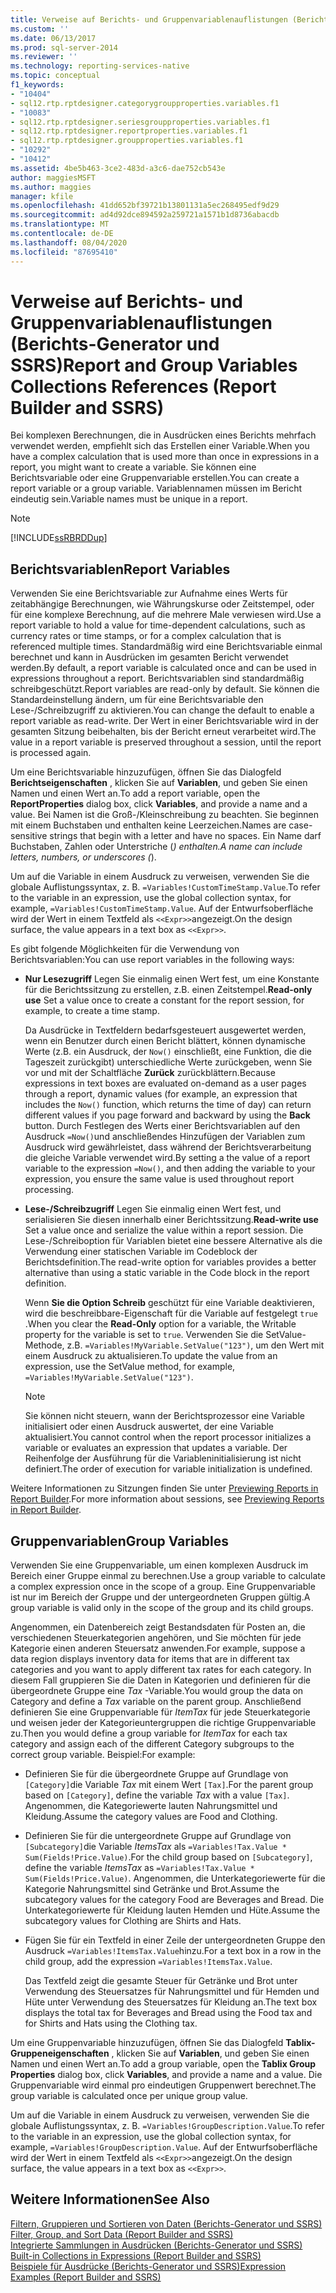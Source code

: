 ```yaml
---
title: Verweise auf Berichts- und Gruppenvariablenauflistungen (Berichts-Generator und SSRS) | Microsoft-Dokumentation
ms.custom: ''
ms.date: 06/13/2017
ms.prod: sql-server-2014
ms.reviewer: ''
ms.technology: reporting-services-native
ms.topic: conceptual
f1_keywords:
- "10404"
- sql12.rtp.rptdesigner.categorygroupproperties.variables.f1
- "10083"
- sql12.rtp.rptdesigner.seriesgroupproperties.variables.f1
- sql12.rtp.rptdesigner.reportproperties.variables.f1
- sql12.rtp.rptdesigner.groupproperties.variables.f1
- "10292"
- "10412"
ms.assetid: 4be5b463-3ce2-483d-a3c6-dae752cb543e
author: maggiesMSFT
ms.author: maggies
manager: kfile
ms.openlocfilehash: 41dd652bf39721b13801131a5ec268495edf9d29
ms.sourcegitcommit: ad4d92dce894592a259721a1571b1d8736abacdb
ms.translationtype: MT
ms.contentlocale: de-DE
ms.lasthandoff: 08/04/2020
ms.locfileid: "87695410"
---
```

# <a name="report-and-group-variables-collections-references-report-builder-and-ssrs"></a><span data-ttu-id="b43df-102">Verweise auf Berichts- und Gruppenvariablenauflistungen (Berichts-Generator und SSRS)</span><span class="sxs-lookup"><span data-stu-id="b43df-102">Report and Group Variables Collections References (Report Builder and SSRS)</span></span>
  <span data-ttu-id="b43df-103">Bei komplexen Berechnungen, die in Ausdrücken eines Berichts mehrfach verwendet werden, empfiehlt sich das Erstellen einer Variable.</span><span class="sxs-lookup"><span data-stu-id="b43df-103">When you have a complex calculation that is used more than once in expressions in a report, you might want to create a variable.</span></span> <span data-ttu-id="b43df-104">Sie können eine Berichtsvariable oder eine Gruppenvariable erstellen.</span><span class="sxs-lookup"><span data-stu-id="b43df-104">You can create a report variable or a group variable.</span></span> <span data-ttu-id="b43df-105">Variablennamen müssen im Bericht eindeutig sein.</span><span class="sxs-lookup"><span data-stu-id="b43df-105">Variable names must be unique in a report.</span></span>  
  
> [!NOTE]  
>  [!INCLUDE[ssRBRDDup](../../includes/ssrbrddup-md.md)]  
  
## <a name="report-variables"></a><span data-ttu-id="b43df-106">Berichtsvariablen</span><span class="sxs-lookup"><span data-stu-id="b43df-106">Report Variables</span></span>  
 <span data-ttu-id="b43df-107">Verwenden Sie eine Berichtsvariable zur Aufnahme eines Werts für zeitabhängige Berechnungen, wie Währungskurse oder Zeitstempel, oder für eine komplexe Berechnung, auf die mehrere Male verwiesen wird.</span><span class="sxs-lookup"><span data-stu-id="b43df-107">Use a report variable to hold a value for time-dependent calculations, such as currency rates or time stamps, or for a complex calculation that is referenced multiple times.</span></span> <span data-ttu-id="b43df-108">Standardmäßig wird eine Berichtsvariable einmal berechnet und kann in Ausdrücken im gesamten Bericht verwendet werden.</span><span class="sxs-lookup"><span data-stu-id="b43df-108">By default, a report variable is calculated once and can be used in expressions throughout a report.</span></span> <span data-ttu-id="b43df-109">Berichtsvariablen sind standardmäßig schreibgeschützt.</span><span class="sxs-lookup"><span data-stu-id="b43df-109">Report variables are read-only by default.</span></span> <span data-ttu-id="b43df-110">Sie können die Standardeinstellung ändern, um für eine Berichtsvariable den Lese-/Schreibzugriff zu aktivieren.</span><span class="sxs-lookup"><span data-stu-id="b43df-110">You can change the default to enable a report variable as read-write.</span></span> <span data-ttu-id="b43df-111">Der Wert in einer Berichtsvariable wird in der gesamten Sitzung beibehalten, bis der Bericht erneut verarbeitet wird.</span><span class="sxs-lookup"><span data-stu-id="b43df-111">The value in a report variable is preserved throughout a session, until the report is processed again.</span></span>  
  
 <span data-ttu-id="b43df-112">Um eine Berichtsvariable hinzuzufügen, öffnen Sie das Dialogfeld **Berichtseigenschaften** , klicken Sie auf **Variablen**, und geben Sie einen Namen und einen Wert an.</span><span class="sxs-lookup"><span data-stu-id="b43df-112">To add a report variable, open the **ReportProperties** dialog box, click **Variables**, and provide a name and a value.</span></span> <span data-ttu-id="b43df-113">Bei Namen ist die Groß-/Kleinschreibung zu beachten. Sie beginnen mit einem Buchstaben und enthalten keine Leerzeichen.</span><span class="sxs-lookup"><span data-stu-id="b43df-113">Names are case-sensitive strings that begin with a letter and have no spaces.</span></span> <span data-ttu-id="b43df-114">Ein Name darf Buchstaben, Zahlen oder Unterstriche (_) enthalten.</span><span class="sxs-lookup"><span data-stu-id="b43df-114">A name can include letters, numbers, or underscores (_).</span></span>  
  
 <span data-ttu-id="b43df-115">Um auf die Variable in einem Ausdruck zu verweisen, verwenden Sie die globale Auflistungssyntax, z. B. `=Variables!CustomTimeStamp.Value`.</span><span class="sxs-lookup"><span data-stu-id="b43df-115">To refer to the variable in an expression, use the global collection syntax, for example, `=Variables!CustomTimeStamp.Value`.</span></span> <span data-ttu-id="b43df-116">Auf der Entwurfsoberfläche wird der Wert in einem Textfeld als `<<Expr>>`angezeigt.</span><span class="sxs-lookup"><span data-stu-id="b43df-116">On the design surface, the value appears in a text box as `<<Expr>>`.</span></span>  
  
 <span data-ttu-id="b43df-117">Es gibt folgende Möglichkeiten für die Verwendung von Berichtsvariablen:</span><span class="sxs-lookup"><span data-stu-id="b43df-117">You can use report variables in the following ways:</span></span>  
  
-   <span data-ttu-id="b43df-118">**Nur Lesezugriff** Legen Sie einmalig einen Wert fest, um eine Konstante für die Berichtssitzung zu erstellen, z.B. einen Zeitstempel.</span><span class="sxs-lookup"><span data-stu-id="b43df-118">**Read-only use** Set a value once to create a constant for the report session, for example, to create a time stamp.</span></span>  
  
     <span data-ttu-id="b43df-119">Da Ausdrücke in Textfeldern bedarfsgesteuert ausgewertet werden, wenn ein Benutzer durch einen Bericht blättert, können dynamische Werte (z.B. ein Ausdruck, der `Now()` einschließt, eine Funktion, die die Tageszeit zurückgibt) unterschiedliche Werte zurückgeben, wenn Sie vor und mit der Schaltfläche **Zurück** zurückblättern.</span><span class="sxs-lookup"><span data-stu-id="b43df-119">Because expressions in text boxes are evaluated on-demand as a user pages through a report, dynamic values (for example, an expression that includes the `Now()` function, which returns the time of day) can return different values if you page forward and backward by using the **Back** button.</span></span> <span data-ttu-id="b43df-120">Durch Festlegen des Werts einer Berichtsvariablen auf den Ausdruck `=Now()`und anschließendes Hinzufügen der Variablen zum Ausdruck wird gewährleistet, dass während der Berichtsverarbeitung die gleiche Variable verwendet wird.</span><span class="sxs-lookup"><span data-stu-id="b43df-120">By setting a the value of a report variable to the expression `=Now()`, and then adding the variable to your expression, you ensure the same value is used throughout report processing.</span></span>  
  
-   <span data-ttu-id="b43df-121">**Lese-/Schreibzugriff** Legen Sie einmalig einen Wert fest, und serialisieren Sie diesen innerhalb einer Berichtssitzung.</span><span class="sxs-lookup"><span data-stu-id="b43df-121">**Read-write use** Set a value once and serialize the value within a report session.</span></span> <span data-ttu-id="b43df-122">Die Lese-/Schreiboption für Variablen bietet eine bessere Alternative als die Verwendung einer statischen Variable im Codeblock der Berichtsdefinition.</span><span class="sxs-lookup"><span data-stu-id="b43df-122">The read-write option for variables provides a better alternative than using a static variable in the Code block in the report definition.</span></span>  
  
     <span data-ttu-id="b43df-123">Wenn **Sie die Option Schreib** geschützt für eine Variable deaktivieren, wird die beschreibbare-Eigenschaft für die Variable auf festgelegt `true` .</span><span class="sxs-lookup"><span data-stu-id="b43df-123">When you clear the **Read-Only** option for a variable, the Writable property for the variable is set to `true`.</span></span> <span data-ttu-id="b43df-124">Verwenden Sie die SetValue-Methode, z.B. `=Variables!MyVariable.SetValue("123")`, um den Wert mit einem Ausdruck zu aktualisieren.</span><span class="sxs-lookup"><span data-stu-id="b43df-124">To update the value from an expression, use the SetValue method, for example, `=Variables!MyVariable.SetValue("123")`.</span></span>  
  
    > [!NOTE]  
    >  <span data-ttu-id="b43df-125">Sie können nicht steuern, wann der Berichtsprozessor eine Variable initialisiert oder einen Ausdruck auswertet, der eine Variable aktualisiert.</span><span class="sxs-lookup"><span data-stu-id="b43df-125">You cannot control when the report processor initializes a variable or evaluates an expression that updates a variable.</span></span> <span data-ttu-id="b43df-126">Der Reihenfolge der Ausführung für die Variableninitialisierung ist nicht definiert.</span><span class="sxs-lookup"><span data-stu-id="b43df-126">The order of execution for variable initialization is undefined.</span></span>  
  
 <span data-ttu-id="b43df-127">Weitere Informationen zu Sitzungen finden Sie unter [Previewing Reports in Report Builder](../report-builder/previewing-reports-in-report-builder.md).</span><span class="sxs-lookup"><span data-stu-id="b43df-127">For more information about sessions, see [Previewing Reports in Report Builder](../report-builder/previewing-reports-in-report-builder.md).</span></span>  
  
## <a name="group-variables"></a><span data-ttu-id="b43df-128">Gruppenvariablen</span><span class="sxs-lookup"><span data-stu-id="b43df-128">Group Variables</span></span>  
 <span data-ttu-id="b43df-129">Verwenden Sie eine Gruppenvariable, um einen komplexen Ausdruck im Bereich einer Gruppe einmal zu berechnen.</span><span class="sxs-lookup"><span data-stu-id="b43df-129">Use a group variable to calculate a complex expression once in the scope of a group.</span></span> <span data-ttu-id="b43df-130">Eine Gruppenvariable ist nur im Bereich der Gruppe und der untergeordneten Gruppen gültig.</span><span class="sxs-lookup"><span data-stu-id="b43df-130">A group variable is valid only in the scope of the group and its child groups.</span></span>  
  
 <span data-ttu-id="b43df-131">Angenommen, ein Datenbereich zeigt Bestandsdaten für Posten an, die verschiedenen Steuerkategorien angehören, und Sie möchten für jede Kategorie einen anderen Steuersatz anwenden.</span><span class="sxs-lookup"><span data-stu-id="b43df-131">For example, suppose a data region displays inventory data for items that are in different tax categories and you want to apply different tax rates for each category.</span></span> <span data-ttu-id="b43df-132">In diesem Fall gruppieren Sie die Daten in Kategorien und definieren für die übergeordnete Gruppe eine *Tax* -Variable.</span><span class="sxs-lookup"><span data-stu-id="b43df-132">You would group the data on Category and define a *Tax* variable on the parent group.</span></span> <span data-ttu-id="b43df-133">Anschließend definieren Sie eine Gruppenvariable für *ItemTax* für jede Steuerkategorie und weisen jeder der Kategorieuntergruppen die richtige Gruppenvariable zu.</span><span class="sxs-lookup"><span data-stu-id="b43df-133">Then you would define a group variable for *ItemTax* for each tax category and assign each of the different Category subgroups to the correct group variable.</span></span> <span data-ttu-id="b43df-134">Beispiel:</span><span class="sxs-lookup"><span data-stu-id="b43df-134">For example:</span></span>  
  
-   <span data-ttu-id="b43df-135">Definieren Sie für die übergeordnete Gruppe auf Grundlage von `[Category]`die Variable *Tax* mit einem Wert `[Tax]`.</span><span class="sxs-lookup"><span data-stu-id="b43df-135">For the parent group based on `[Category]`, define the variable *Tax* with a value `[Tax]`.</span></span> <span data-ttu-id="b43df-136">Angenommen, die Kategoriewerte lauten Nahrungsmittel und Kleidung.</span><span class="sxs-lookup"><span data-stu-id="b43df-136">Assume the category values are Food and Clothing.</span></span>  
  
-   <span data-ttu-id="b43df-137">Definieren Sie für die untergeordnete Gruppe auf Grundlage von `[Subcategory]`die Variable *ItemsTax* als `=Variables!Tax.Value * Sum(Fields!Price.Value)`.</span><span class="sxs-lookup"><span data-stu-id="b43df-137">For the child group based on `[Subcategory]`, define the variable *ItemsTax* as `=Variables!Tax.Value * Sum(Fields!Price.Value)`.</span></span> <span data-ttu-id="b43df-138">Angenommen, die Unterkategoriewerte für die Kategorie Nahrungsmittel sind Getränke und Brot.</span><span class="sxs-lookup"><span data-stu-id="b43df-138">Assume the subcategory values for the category Food are Beverages and Bread.</span></span> <span data-ttu-id="b43df-139">Die Unterkategoriewerte für Kleidung lauten Hemden und Hüte.</span><span class="sxs-lookup"><span data-stu-id="b43df-139">Assume the subcategory values for Clothing are Shirts and Hats.</span></span>  
  
-   <span data-ttu-id="b43df-140">Fügen Sie für ein Textfeld in einer Zeile der untergeordneten Gruppe den Ausdruck `=Variables!ItemsTax.Value`hinzu.</span><span class="sxs-lookup"><span data-stu-id="b43df-140">For a text box in a row in the child group, add the expression `=Variables!ItemsTax.Value`.</span></span>  
  
     <span data-ttu-id="b43df-141">Das Textfeld zeigt die gesamte Steuer für Getränke und Brot unter Verwendung des Steuersatzes für Nahrungsmittel und für Hemden und Hüte unter Verwendung des Steuersatzes für Kleidung an.</span><span class="sxs-lookup"><span data-stu-id="b43df-141">The text box displays the total tax for Beverages and Bread using the Food tax and for Shirts and Hats using the Clothing tax.</span></span>  
  
 <span data-ttu-id="b43df-142">Um eine Gruppenvariable hinzuzufügen, öffnen Sie das Dialogfeld **Tablix-Gruppeneigenschaften** , klicken Sie auf **Variablen**, und geben Sie einen Namen und einen Wert an.</span><span class="sxs-lookup"><span data-stu-id="b43df-142">To add a group variable, open the **Tablix Group Properties** dialog box, click **Variables**, and provide a name and a value.</span></span> <span data-ttu-id="b43df-143">Die Gruppenvariable wird einmal pro eindeutigen Gruppenwert berechnet.</span><span class="sxs-lookup"><span data-stu-id="b43df-143">The group variable is calculated once per unique group value.</span></span>  
  
 <span data-ttu-id="b43df-144">Um auf die Variable in einem Ausdruck zu verweisen, verwenden Sie die globale Auflistungssyntax, z. B. `=Variables!GroupDescription.Value`.</span><span class="sxs-lookup"><span data-stu-id="b43df-144">To refer to the variable in an expression, use the global collection syntax, for example, `=Variables!GroupDescription.Value`.</span></span> <span data-ttu-id="b43df-145">Auf der Entwurfsoberfläche wird der Wert in einem Textfeld als `<<Expr>>`angezeigt.</span><span class="sxs-lookup"><span data-stu-id="b43df-145">On the design surface, the value appears in a text box as `<<Expr>>`.</span></span>  
  
## <a name="see-also"></a><span data-ttu-id="b43df-146">Weitere Informationen</span><span class="sxs-lookup"><span data-stu-id="b43df-146">See Also</span></span>  
 <span data-ttu-id="b43df-147">[Filtern, Gruppieren und Sortieren von Daten &#40;Berichts-Generator und SSRS&#41;](filter-group-and-sort-data-report-builder-and-ssrs.md) </span><span class="sxs-lookup"><span data-stu-id="b43df-147">[Filter, Group, and Sort Data &#40;Report Builder and SSRS&#41;](filter-group-and-sort-data-report-builder-and-ssrs.md) </span></span>  
 <span data-ttu-id="b43df-148">[Integrierte Sammlungen in Ausdrücken &#40;Berichts-Generator und SSRS&#41;](built-in-collections-in-expressions-report-builder.md) </span><span class="sxs-lookup"><span data-stu-id="b43df-148">[Built-in Collections in Expressions &#40;Report Builder and SSRS&#41;](built-in-collections-in-expressions-report-builder.md) </span></span>  
 [<span data-ttu-id="b43df-149">Beispiele für Ausdrücke &#40;Berichts-Generator und SSRS&#41;</span><span class="sxs-lookup"><span data-stu-id="b43df-149">Expression Examples &#40;Report Builder and SSRS&#41;</span></span>](expression-examples-report-builder-and-ssrs.md)  
  
  
